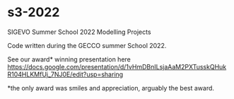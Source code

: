 # s3-2022
SIGEVO Summer School 2022 Modelling Projects

Code written during the GECCO summer School 2022.

See our award* winning presentation here https://docs.google.com/presentation/d/1vHmDBnILsjaAaM2PXTusskQHukR104HLKMfUj_7NJ0E/edit?usp=sharing








*the only award was smiles and appreciation, arguably the best award.
